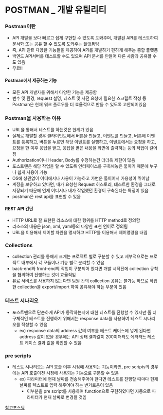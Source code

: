 # POSTMAN \_ 개발 유틸리티

### Postman이란

- API 개발을 보다 빠르고 쉽게 구현할 수 있도록 도와주며, 개발된 API를 테스트하여 문서화 또는 공유 할 수 있도록 도와주는 플랫폼임
- 즉, API 관련 다양한 기능들을 제공하여 API를 개발하기 편하게 해주는 종합 플랫폼
- 백엔드 API서버를 테스트할 수도 있으며 API 문서를 만들어 다른 사람과 공유할 수도 있음
- 무료!!

#### Postman에서 제공하는 기능

- 모든 API 개발자를 위해서 다양한 기능을 제공함
- 변수 및 환경, request 설명, 테스트 및 사전 요청에 필요한 스크립트 작성 등 Postman은 현재 워크 플로우를 더 효율적으로 만들 수 있도록 고안되어있음

### Postman을 사용하는 이유

- URL을 통해서 테스트를 하는것은 한계가 있음
- 실제로 개발할 경우 클라이언트에서 버튼을 만들고, 이벤트를 만들고, 버튼에 이벤트를 등록하고, 버튼을 누르면 해당 이벤트를 실행하고, 이벤트에서는 요청을 하고, 요청을 한 이후 응답을 받고, 응답을 받은 내용을 화면에 출력하는 등의 작업이 길어짐
- Authorization이나 Header, Body를 수정하는건 더더욱 제한이 많음
- 포스트맨은 해당 작업을 할 수 있도록 인터페이스를 구축해놓은 툴이기 때문에 누구나 쉽게 사용이 가능
- OS에 상관없이 어디에서나 사용이 가능하고 가변운 툴이어서 가용성이 뛰어남
- 계정을 보유하고 있다면, 내가 요청한 Request 히스토리, 테스트한 환경을 그대로 저장되기 때문에 언제 어디서나 내가 작업했던 환경이 구축된다는 특징이 있음
- postman은 rest api를 표현할 수 있음

#### REST API 간단

- HTTP URL로 잘 표현된 리소스에 대한 행위를 HTTP method로 정의함
- 리소스의 내용은 json, xml, yaml등의 다양한 표현 언어로 정의됨
- URL을 이용해서 제어할 자원을 명시하고 HTTP를 이용해서 제어명령을 내림

### Collections

- collection 관리를 통해서 크게는 프로젝트 별로 구분할 수 있고 세부적으로는 프로젝트 내부에서 각 모듈이나 기능 별로 분리할 수 있음
- back-end와 front-end의 작업이 구분되어 있다면 개발 시작전에 collection 규칙을 협의하여 진행하는 것이 효율적임
- 유료 서비스를 사용하지 않는다면 팀원 간의 collection 공유는 불가능 하므로 작업한 collection을 export/import 하여 공유해야 하는 부분이 있음

### 테스트 시나리오

- 포스트맨으로 단순하게 API가 동작하는지에 대한 테스트를 진행할 수 있지만 좀 더 구체적인 테스트를 진행하기 위해서는 response data를 사용하여 테스트 시나리오를 작성할 수 있음
  - ex) response data의 address 값의 여부를 테스트 케이스에 넣게 된다면 address 값이 없을 경우에는 API 상태 결과값이 200이더라도 에러라느 테스트 케이스 결과 값을 확인할 수 있음

### pre scripts

- 테스트 시나리오는 API 호출 이후 시점에 사용되는 기능이라면, pre scripts의 경우에는 API 호출이전 시점에 사용되는 기능으로 구분할 수 있음
  - ex) 파라미터에 현재 날짜를 전송해주어야 한다면 테스트를 진행할 때마다 현재 날짜를 텍스트로 입력 해주어야 하는 번거로움이 있음
    - 이부분을 pre script를 사용하여 function으로 구현하였다면 자동으로 파라미터가 현재 날짜로 변경될 것임

[참고포스팅](https://incheol-jung.gitbook.io/docs/q-and-a/infra/2018-01-03-how-to-use-postman)
